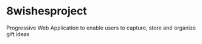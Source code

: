 # 8wishesproject
Progressive Web Application to enable users to capture, store and organize gift ideas
